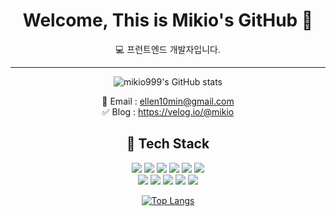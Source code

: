 <div align="center"><h1> Welcome, This is Mikio's GitHub 👋 </h1>

<center>💻 프런트엔드 개발자입니다.<center>
 
---

![mikio999's GitHub stats](https://github-readme-stats.vercel.app/api?username=mikio999&show_icons=true&theme=radical)

📨 Email : ellen10min@gmail.com <br>
✅ Blog : https://velog.io/@mikio

🚩 Tech Stack
---

<img src="https://img.shields.io/badge/html5-E34F26?style=for-the-badge&logo=html5&logoColor=white"> <img src="https://img.shields.io/badge/css-1572B6?style=for-the-badge&logo=css3&logoColor=white">
<img src="https://img.shields.io/badge/javascript-F7DF1E?style=for-the-badge&logo=javascript&logoColor=black"> 
<img src="https://img.shields.io/badge/typescript-skyblue?style=for-the-badge&logo=typescript&logoColor=white"> 
<img src="https://img.shields.io/badge/Next.js-white?style=for-the-badge&logo=Next.js&logoColor=black"/>
<img src="https://img.shields.io/badge/sass-CC6699?style=for-the-badge&logo=sass&logoColor=white"></br>
<img src="https://img.shields.io/badge/react-61DAFB?style=for-the-badge&logo=react&logoColor=black">
<img src="https://img.shields.io/badge/git-F05032?style=for-the-badge&logo=git&logoColor=white">
<img src="https://img.shields.io/badge/github-181717?style=for-the-badge&logo=github&logoColor=white">
<img src="https://img.shields.io/badge/Python-3776AB?style=for-the-badge&logo=Python&logoColor=white">
<img src="https://img.shields.io/badge/Django-092E20.svg?&style=for-the-badge&logo=Django&logoColor=white"/>

[![Top Langs](https://github-readme-stats.vercel.app/api/top-langs/?username=mikio999&layout=compact&theme=blueberry&langs_count=6)](https://github.com/anuraghazra/github-readme-stats)
  

  </div>
